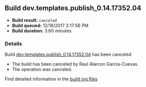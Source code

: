 ## Build dev.templates.publish_0.14.17352.04
- **Build result:** `canceled`
- **Build queued:** 12/18/2017 2:17:56 PM
- **Build duration:** 3.60 minutes
### Details
Build [dev.templates.publish_0.14.17352.04](https://winappstudio.visualstudio.com/web/build.aspx?pcguid=a4ef43be-68ce-4195-a619-079b4d9834c2&builduri=vstfs%3a%2f%2f%2fBuild%2fBuild%2f24435) has been canceled

+ The build has been canceled by Raul Alarcon Garcia-Cuevas.
+ The operation was canceled.

Find detailed information in the [build log files](https://uwpctdiags.blob.core.windows.net/buildlogs/dev.templates.publish_0.14.17352.04_logs.zip)
